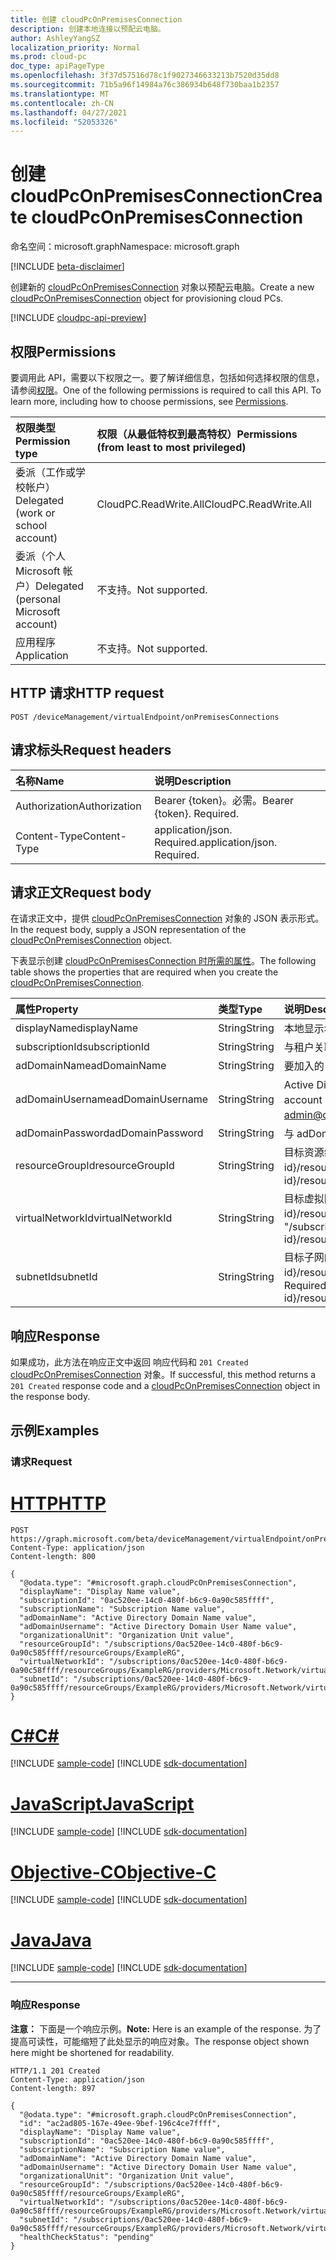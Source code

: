 ```yaml
---
title: 创建 cloudPcOnPremisesConnection
description: 创建本地连接以预配云电脑。
author: AshleyYangSZ
localization_priority: Normal
ms.prod: cloud-pc
doc_type: apiPageType
ms.openlocfilehash: 3f37d57516d78c1f9027346633213b7520d35dd8
ms.sourcegitcommit: 71b5a96f14984a76c386934b648f730baa1b2357
ms.translationtype: MT
ms.contentlocale: zh-CN
ms.lasthandoff: 04/27/2021
ms.locfileid: "52053326"
---
```

# <a name="create-cloudpconpremisesconnection"></a><span data-ttu-id="5703f-103">创建 cloudPcOnPremisesConnection</span><span class="sxs-lookup"><span data-stu-id="5703f-103">Create cloudPcOnPremisesConnection</span></span>

<span data-ttu-id="5703f-104">命名空间：microsoft.graph</span><span class="sxs-lookup"><span data-stu-id="5703f-104">Namespace: microsoft.graph</span></span>

[!INCLUDE [beta-disclaimer](../../includes/beta-disclaimer.md)]

<span data-ttu-id="5703f-105">创建新的 [cloudPcOnPremisesConnection](../resources/cloudpconpremisesconnection.md) 对象以预配云电脑。</span><span class="sxs-lookup"><span data-stu-id="5703f-105">Create a new [cloudPcOnPremisesConnection](../resources/cloudpconpremisesconnection.md) object for provisioning cloud PCs.</span></span>

[!INCLUDE [cloudpc-api-preview](../../includes/cloudpc-api-preview.md)]

## <a name="permissions"></a><span data-ttu-id="5703f-106">权限</span><span class="sxs-lookup"><span data-stu-id="5703f-106">Permissions</span></span>

<span data-ttu-id="5703f-p101">要调用此 API，需要以下权限之一。要了解详细信息，包括如何选择权限的信息，请参阅[权限](/graph/permissions-reference)。</span><span class="sxs-lookup"><span data-stu-id="5703f-p101">One of the following permissions is required to call this API. To learn more, including how to choose permissions, see [Permissions](/graph/permissions-reference).</span></span>

|<span data-ttu-id="5703f-109">权限类型</span><span class="sxs-lookup"><span data-stu-id="5703f-109">Permission type</span></span>|<span data-ttu-id="5703f-110">权限（从最低特权到最高特权）</span><span class="sxs-lookup"><span data-stu-id="5703f-110">Permissions (from least to most privileged)</span></span>|
|:---|:---|
|<span data-ttu-id="5703f-111">委派（工作或学校帐户）</span><span class="sxs-lookup"><span data-stu-id="5703f-111">Delegated (work or school account)</span></span>|<span data-ttu-id="5703f-112">CloudPC.ReadWrite.All</span><span class="sxs-lookup"><span data-stu-id="5703f-112">CloudPC.ReadWrite.All</span></span>|
|<span data-ttu-id="5703f-113">委派（个人 Microsoft 帐户）</span><span class="sxs-lookup"><span data-stu-id="5703f-113">Delegated (personal Microsoft account)</span></span>|<span data-ttu-id="5703f-114">不支持。</span><span class="sxs-lookup"><span data-stu-id="5703f-114">Not supported.</span></span>|
|<span data-ttu-id="5703f-115">应用程序</span><span class="sxs-lookup"><span data-stu-id="5703f-115">Application</span></span>|<span data-ttu-id="5703f-116">不支持。</span><span class="sxs-lookup"><span data-stu-id="5703f-116">Not supported.</span></span>|

## <a name="http-request"></a><span data-ttu-id="5703f-117">HTTP 请求</span><span class="sxs-lookup"><span data-stu-id="5703f-117">HTTP request</span></span>

<!-- {
  "blockType": "ignored"
}
-->

``` http
POST /deviceManagement/virtualEndpoint/onPremisesConnections
```

## <a name="request-headers"></a><span data-ttu-id="5703f-118">请求标头</span><span class="sxs-lookup"><span data-stu-id="5703f-118">Request headers</span></span>

| <span data-ttu-id="5703f-119">名称</span><span class="sxs-lookup"><span data-stu-id="5703f-119">Name</span></span>          | <span data-ttu-id="5703f-120">说明</span><span class="sxs-lookup"><span data-stu-id="5703f-120">Description</span></span>                |
| :------------ | :------------------------  |
| <span data-ttu-id="5703f-121">Authorization</span><span class="sxs-lookup"><span data-stu-id="5703f-121">Authorization</span></span> | <span data-ttu-id="5703f-p102">Bearer {token}。必需。</span><span class="sxs-lookup"><span data-stu-id="5703f-p102">Bearer {token}. Required.</span></span>  |
| <span data-ttu-id="5703f-124">Content-Type</span><span class="sxs-lookup"><span data-stu-id="5703f-124">Content-Type</span></span>  | <span data-ttu-id="5703f-p103">application/json. Required.</span><span class="sxs-lookup"><span data-stu-id="5703f-p103">application/json. Required.</span></span>|

## <a name="request-body"></a><span data-ttu-id="5703f-127">请求正文</span><span class="sxs-lookup"><span data-stu-id="5703f-127">Request body</span></span>

<span data-ttu-id="5703f-128">在请求正文中，提供 [cloudPcOnPremisesConnection](../resources/cloudpconpremisesconnection.md) 对象的 JSON 表示形式。</span><span class="sxs-lookup"><span data-stu-id="5703f-128">In the request body, supply a JSON representation of the [cloudPcOnPremisesConnection](../resources/cloudpconpremisesconnection.md) object.</span></span>

<span data-ttu-id="5703f-129">下表显示创建 [cloudPcOnPremisesConnection 时所需的属性](../resources/cloudpconpremisesconnection.md)。</span><span class="sxs-lookup"><span data-stu-id="5703f-129">The following table shows the properties that are required when you create the [cloudPcOnPremisesConnection](../resources/cloudpconpremisesconnection.md).</span></span>

|<span data-ttu-id="5703f-130">属性</span><span class="sxs-lookup"><span data-stu-id="5703f-130">Property</span></span>|<span data-ttu-id="5703f-131">类型</span><span class="sxs-lookup"><span data-stu-id="5703f-131">Type</span></span>|<span data-ttu-id="5703f-132">说明</span><span class="sxs-lookup"><span data-stu-id="5703f-132">Description</span></span>|
|:---|:---|:---|
|<span data-ttu-id="5703f-133">displayName</span><span class="sxs-lookup"><span data-stu-id="5703f-133">displayName</span></span>|<span data-ttu-id="5703f-134">String</span><span class="sxs-lookup"><span data-stu-id="5703f-134">String</span></span>|<span data-ttu-id="5703f-135">本地显示名称的基础结构。</span><span class="sxs-lookup"><span data-stu-id="5703f-135">The display name for the on-premises connection.</span></span>|
|<span data-ttu-id="5703f-136">subscriptionId</span><span class="sxs-lookup"><span data-stu-id="5703f-136">subscriptionId</span></span>|<span data-ttu-id="5703f-137">String</span><span class="sxs-lookup"><span data-stu-id="5703f-137">String</span></span>|<span data-ttu-id="5703f-138">与租户关联的目标 Azure 订阅的 ID。</span><span class="sxs-lookup"><span data-stu-id="5703f-138">The ID of the target Azure subscription that’s associated with your tenant.</span></span>|
|<span data-ttu-id="5703f-139">adDomainName</span><span class="sxs-lookup"><span data-stu-id="5703f-139">adDomainName</span></span>|<span data-ttu-id="5703f-140">String</span><span class="sxs-lookup"><span data-stu-id="5703f-140">String</span></span>|<span data-ttu-id="5703f-141">要加入的 Active Directory (完全限定) FQDN。</span><span class="sxs-lookup"><span data-stu-id="5703f-141">The fully qualified domain name (FQDN) of the Active Directory domain you want to join.</span></span>|
|<span data-ttu-id="5703f-142">adDomainUsername</span><span class="sxs-lookup"><span data-stu-id="5703f-142">adDomainUsername</span></span>|<span data-ttu-id="5703f-143">String</span><span class="sxs-lookup"><span data-stu-id="5703f-143">String</span></span>|<span data-ttu-id="5703f-144">Active Directory 帐户的用户名 (拥有在 Active Directory) 创建计算机对象的权限的用户或服务帐户。</span><span class="sxs-lookup"><span data-stu-id="5703f-144">The username of an Active Directory account (user or service account) that has permissions to create computer objects in Active Directory.</span></span> <span data-ttu-id="5703f-145">所需格式：admin@contoso.com。</span><span class="sxs-lookup"><span data-stu-id="5703f-145">Required format: admin@contoso.com.</span></span>|
|<span data-ttu-id="5703f-146">adDomainPassword</span><span class="sxs-lookup"><span data-stu-id="5703f-146">adDomainPassword</span></span>|<span data-ttu-id="5703f-147">String</span><span class="sxs-lookup"><span data-stu-id="5703f-147">String</span></span>|<span data-ttu-id="5703f-148">与 adDomainUsername 关联的密码。</span><span class="sxs-lookup"><span data-stu-id="5703f-148">The password associated with adDomainUsername.</span></span>|
|<span data-ttu-id="5703f-149">resourceGroupId</span><span class="sxs-lookup"><span data-stu-id="5703f-149">resourceGroupId</span></span>|<span data-ttu-id="5703f-150">String</span><span class="sxs-lookup"><span data-stu-id="5703f-150">String</span></span>|<span data-ttu-id="5703f-151">目标资源组的 ID。</span><span class="sxs-lookup"><span data-stu-id="5703f-151">The ID of the target resource group.</span></span> <span data-ttu-id="5703f-152">所需格式："/subscriptions/{subscription-id}/resourceGroups/{resourceGroupName}"。</span><span class="sxs-lookup"><span data-stu-id="5703f-152">Required format: "/subscriptions/{subscription-id}/resourceGroups/{resourceGroupName}".</span></span>|
|<span data-ttu-id="5703f-153">virtualNetworkId</span><span class="sxs-lookup"><span data-stu-id="5703f-153">virtualNetworkId</span></span>|<span data-ttu-id="5703f-154">String</span><span class="sxs-lookup"><span data-stu-id="5703f-154">String</span></span>|<span data-ttu-id="5703f-155">目标虚拟网络的 ID。</span><span class="sxs-lookup"><span data-stu-id="5703f-155">The ID of the target virtual network.</span></span> <span data-ttu-id="5703f-156">所需格式："/subscriptions/{subscription-id}/resourceGroups/{resourceGroupName}/providers/Microsoft.Network/virtualNetworks/{virtualNetworkName}"。</span><span class="sxs-lookup"><span data-stu-id="5703f-156">Required format: "/subscriptions/{subscription-id}/resourceGroups/{resourceGroupName}/providers/Microsoft.Network/virtualNetworks/{virtualNetworkName}".</span></span>|
|<span data-ttu-id="5703f-157">subnetId</span><span class="sxs-lookup"><span data-stu-id="5703f-157">subnetId</span></span>|<span data-ttu-id="5703f-158">String</span><span class="sxs-lookup"><span data-stu-id="5703f-158">String</span></span>|<span data-ttu-id="5703f-159">目标子网的 ID。</span><span class="sxs-lookup"><span data-stu-id="5703f-159">The ID of the target subnet.</span></span> <span data-ttu-id="5703f-160">所需格式："/subscriptions/{subscription-id}/resourceGroups/{resourceGroupName}/providers/Microsoft.Network/virtualNetworks/{virtualNetworkId}/subnets/{subnetName}"。</span><span class="sxs-lookup"><span data-stu-id="5703f-160">Required format: "/subscriptions/{subscription-id}/resourceGroups/{resourceGroupName}/providers/Microsoft.Network/virtualNetworks/{virtualNetworkId}/subnets/{subnetName}".</span></span>|

## <a name="response"></a><span data-ttu-id="5703f-161">响应</span><span class="sxs-lookup"><span data-stu-id="5703f-161">Response</span></span>

<span data-ttu-id="5703f-162">如果成功，此方法在响应正文中返回 响应代码和 `201 Created` [cloudPcOnPremisesConnection](../resources/cloudpconpremisesconnection.md) 对象。</span><span class="sxs-lookup"><span data-stu-id="5703f-162">If successful, this method returns a `201 Created` response code and a [cloudPcOnPremisesConnection](../resources/cloudpconpremisesconnection.md) object in the response body.</span></span>

## <a name="examples"></a><span data-ttu-id="5703f-163">示例</span><span class="sxs-lookup"><span data-stu-id="5703f-163">Examples</span></span>

### <a name="request"></a><span data-ttu-id="5703f-164">请求</span><span class="sxs-lookup"><span data-stu-id="5703f-164">Request</span></span>


# <a name="http"></a>[<span data-ttu-id="5703f-165">HTTP</span><span class="sxs-lookup"><span data-stu-id="5703f-165">HTTP</span></span>](#tab/http)
<!-- {
  "blockType": "request",
  "name": "create_cloudpconpremisesconnection_from_cloudpconpremisesconnection"
}
-->

``` http
POST https://graph.microsoft.com/beta/deviceManagement/virtualEndpoint/onPremisesConnections
Content-Type: application/json
Content-length: 800

{
  "@odata.type": "#microsoft.graph.cloudPcOnPremisesConnection",
  "displayName": "Display Name value",
  "subscriptionId": "0ac520ee-14c0-480f-b6c9-0a90c585ffff",
  "subscriptionName": "Subscription Name value",
  "adDomainName": "Active Directory Domain Name value",
  "adDomainUsername": "Active Directory Domain User Name value",
  "organizationalUnit": "Organization Unit value",
  "resourceGroupId": "/subscriptions/0ac520ee-14c0-480f-b6c9-0a90c585ffff/resourceGroups/ExampleRG",
  "virtualNetworkId": "/subscriptions/0ac520ee-14c0-480f-b6c9-0a90c58ffff/resourceGroups/ExampleRG/providers/Microsoft.Network/virtualNetworks/ExampleVNet",
  "subnetId": "/subscriptions/0ac520ee-14c0-480f-b6c9-0a90c585ffff/resourceGroups/ExampleRG/providers/Microsoft.Network/virtualNetworks/ExampleVNet/subnets/default"
}
```
# <a name="c"></a>[<span data-ttu-id="5703f-166">C#</span><span class="sxs-lookup"><span data-stu-id="5703f-166">C#</span></span>](#tab/csharp)
[!INCLUDE [sample-code](../includes/snippets/csharp/create-cloudpconpremisesconnection-from-cloudpconpremisesconnection-csharp-snippets.md)]
[!INCLUDE [sdk-documentation](../includes/snippets/snippets-sdk-documentation-link.md)]

# <a name="javascript"></a>[<span data-ttu-id="5703f-167">JavaScript</span><span class="sxs-lookup"><span data-stu-id="5703f-167">JavaScript</span></span>](#tab/javascript)
[!INCLUDE [sample-code](../includes/snippets/javascript/create-cloudpconpremisesconnection-from-cloudpconpremisesconnection-javascript-snippets.md)]
[!INCLUDE [sdk-documentation](../includes/snippets/snippets-sdk-documentation-link.md)]

# <a name="objective-c"></a>[<span data-ttu-id="5703f-168">Objective-C</span><span class="sxs-lookup"><span data-stu-id="5703f-168">Objective-C</span></span>](#tab/objc)
[!INCLUDE [sample-code](../includes/snippets/objc/create-cloudpconpremisesconnection-from-cloudpconpremisesconnection-objc-snippets.md)]
[!INCLUDE [sdk-documentation](../includes/snippets/snippets-sdk-documentation-link.md)]

# <a name="java"></a>[<span data-ttu-id="5703f-169">Java</span><span class="sxs-lookup"><span data-stu-id="5703f-169">Java</span></span>](#tab/java)
[!INCLUDE [sample-code](../includes/snippets/java/create-cloudpconpremisesconnection-from-cloudpconpremisesconnection-java-snippets.md)]
[!INCLUDE [sdk-documentation](../includes/snippets/snippets-sdk-documentation-link.md)]

---


### <a name="response"></a><span data-ttu-id="5703f-170">响应</span><span class="sxs-lookup"><span data-stu-id="5703f-170">Response</span></span>

<span data-ttu-id="5703f-171">**注意：** 下面是一个响应示例。</span><span class="sxs-lookup"><span data-stu-id="5703f-171">**Note:** Here is an example of the response.</span></span> <span data-ttu-id="5703f-172">为了提高可读性，可能缩短了此处显示的响应对象。</span><span class="sxs-lookup"><span data-stu-id="5703f-172">The response object shown here might be shortened for readability.</span></span>
<!-- {
  "blockType": "response",
  "truncated": true,
  "@odata.type": "microsoft.graph.cloudPcOnPremisesConnection"
}
-->

``` http
HTTP/1.1 201 Created
Content-Type: application/json
Content-length: 897

{
  "@odata.type": "#microsoft.graph.cloudPcOnPremisesConnection",
  "id": "ac2ad805-167e-49ee-9bef-196c4ce7ffff",
  "displayName": "Display Name value",
  "subscriptionId": "0ac520ee-14c0-480f-b6c9-0a90c585ffff",
  "subscriptionName": "Subscription Name value",
  "adDomainName": "Active Directory Domain Name value",
  "adDomainUsername": "Active Directory Domain User Name value",
  "organizationalUnit": "Organization Unit value",
  "resourceGroupId": "/subscriptions/0ac520ee-14c0-480f-b6c9-0a90c585ffff/resourceGroups/ExampleRG",
  "virtualNetworkId": "/subscriptions/0ac520ee-14c0-480f-b6c9-0a90c58ffff/resourceGroups/ExampleRG/providers/Microsoft.Network/virtualNetworks/ExampleVNet",
  "subnetId": "/subscriptions/0ac520ee-14c0-480f-b6c9-0a90c585ffff/resourceGroups/ExampleRG/providers/Microsoft.Network/virtualNetworks/ExampleVNet/subnets/default",
  "healthCheckStatus": "pending"
}
```
